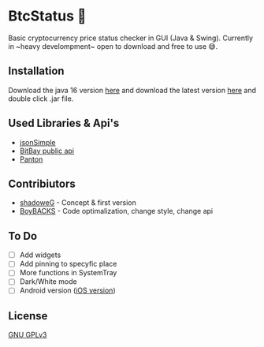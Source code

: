 # BtcStatus 💱
Basic cryptocurrency price status checker in GUI (Java & Swing). Currently in ~heavy develompment~ open to download and free to use 😅.

## Installation
Download the java 16 version [here](https://adoptopenjdk.net/?variant=openjdk16&jvmVariant=hotspot) and download the latest version [here](https://github.com/shadoweG/BtcStatus/releases/) and double click .jar file.

## Used Libraries & Api's

- [jsonSimple](https://mvnrepository.com/artifact/com.googlecode.json-simple/json-simple)
- [BitBay public api](https://api.zonda.exchange/)
- [Panton](https://www.1001fonts.com/panton-font.html)

## Contribiutors
- [shadoweG](https://github.com/shadoweg) - Concept & first version
- [BoyBACKS](https://github.com/boybacks) - Code optimalization, change style, change api

## To Do
- [ ] Add widgets
- [ ] Add pinning to specyfic place
- [ ] More functions in SystemTray
- [ ] Dark/White mode
- [ ] Android version ([iOS version](https://github.com/shadoweG/BtcStatus-iOS))

## License
[GNU GPLv3](https://choosealicense.com/licenses/gpl-3.0/)
